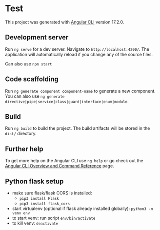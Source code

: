 # Test

This project was generated with [Angular CLI](https://github.com/angular/angular-cli) version 17.2.0.

## Development server

Run `ng serve` for a dev server. Navigate to `http://localhost:4200/`. The application will automatically reload if you change any of the source files.

Can also use `npm start`

## Code scaffolding

Run `ng generate component component-name` to generate a new component. You can also use `ng generate directive|pipe|service|class|guard|interface|enum|module`.

## Build

Run `ng build` to build the project. The build artifacts will be stored in the `dist/` directory.

## Further help

To get more help on the Angular CLI use `ng help` or go check out the [Angular CLI Overview and Command Reference](https://angular.io/cli) page.

## Python flask setup
- make sure flask/flask CORS is installed: 
    - `pip3 install Flask`
    - `pip3 install flask_cors`
- start virtualenv (optional if flask already installed globally): `python3 -m venv env`
- to start venv: run script `env/bin/activate`
- to kill venv: `deactivate`